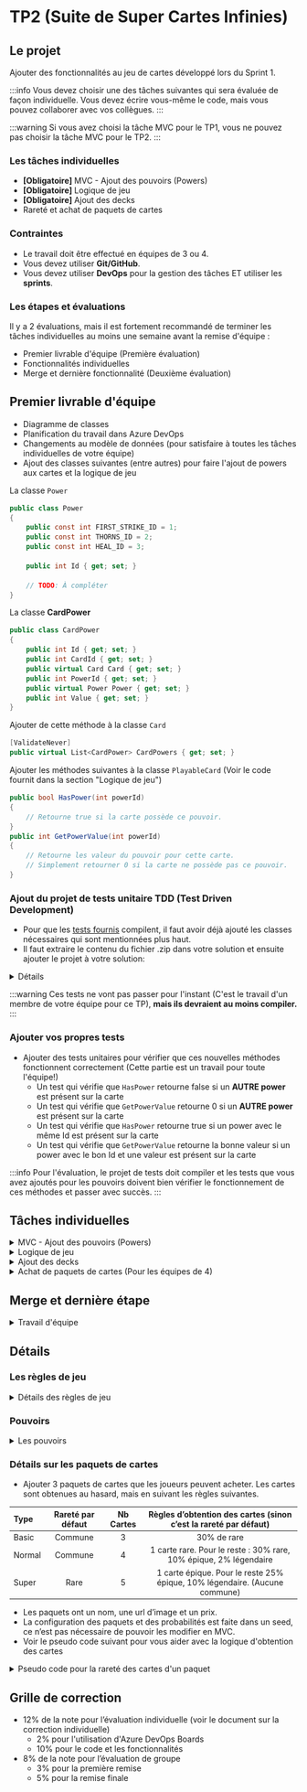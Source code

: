 # TP2 (Suite de Super Cartes Infinies)

## Le projet

Ajouter des fonctionnalités au jeu de cartes développé lors du Sprint 1.

:::info
Vous devez choisir une des tâches suivantes qui sera évaluée de façon individuelle. Vous devez écrire vous-même le code, mais vous pouvez collaborer avec vos collègues.
:::

:::warning
Si vous avez choisi la tâche MVC pour le TP1, vous ne pouvez pas choisir la tâche MVC pour le TP2.
:::

### Les tâches individuelles

- **\[Obligatoire\]** MVC - Ajout des pouvoirs (Powers)
- **\[Obligatoire\]** Logique de jeu
- **\[Obligatoire\]** Ajout des decks
- Rareté et achat de paquets de cartes

### Contraintes

- Le travail doit être effectué en équipes de 3 ou 4.
- Vous devez utiliser **Git/GitHub**.
- Vous devez utiliser **DevOps** pour la gestion des tâches ET utiliser les **sprints**.

### Les étapes et évaluations

Il y a 2 évaluations, mais il est fortement recommandé de terminer les tâches individuelles au moins une semaine avant la remise d'équipe :

- Premier livrable d'équipe (Première évaluation)
- Fonctionnalités individuelles
- Merge et dernière fonctionnalité (Deuxième évaluation)

## Premier livrable d'équipe

- Diagramme de classes
- Planification du travail dans Azure DevOps
- Changements au modèle de données (pour satisfaire à toutes les tâches individuelles de votre équipe)
- Ajout des classes suivantes (entre autres) pour faire l'ajout de powers aux cartes et la logique de jeu

La classe `Power`

```csharp
public class Power
{
    public const int FIRST_STRIKE_ID = 1;
    public const int THORNS_ID = 2;
    public const int HEAL_ID = 3;

    public int Id { get; set; }

    // TODO: À compléter
}
```

La classe **CardPower**

```csharp
public class CardPower
{
    public int Id { get; set; }
    public int CardId { get; set; }
    public virtual Card Card { get; set; }
    public int PowerId { get; set; }
    public virtual Power Power { get; set; }
    public int Value { get; set; }
}
```

Ajouter de cette méthode à la classe `Card`

```csharp
[ValidateNever]
public virtual List<CardPower> CardPowers { get; set; }
```

Ajouter les méthodes suivantes à la classe `PlayableCard` (Voir le code fournit dans la section "Logique de jeu")

```csharp
public bool HasPower(int powerId)
{
    // Retourne true si la carte possède ce pouvoir.
}
public int GetPowerValue(int powerId)
{
    // Retourne les valeur du pouvoir pour cette carte.
    // Simplement retourner 0 si la carte ne possède pas ce pouvoir.
}
```

### Ajout du projet de tests unitaire TDD (Test Driven Development)

- Pour que les [tests fournis](https://cegepedouardmontpetit.sharepoint.com/:u:/s/CMT420InformatiqueComitesCours-5W5/ETZ9RkBd_XxLulRU65bykOgBoy1J2h18KbqpFUgoup1J2w?e=IKFuWa) compilent, il faut avoir déjà ajouté les classes nécessaires qui sont mentionnées plus haut.
- Il faut extraire le contenu du fichier .zip dans votre solution et ensuite ajouter le projet à votre solution:

<details>
    <summary>Détails</summary>

    ![alt text](image-3.png)

</details>

:::warning
Ces tests ne vont pas passer pour l'instant (C'est le travail d'un membre de votre équipe pour ce TP), **mais ils devraient au moins compiler.**
:::

### Ajouter vos propres tests

- Ajouter des tests unitaires pour vérifier que ces nouvelles méthodes fonctionnent correctement (Cette partie est un travail pour toute l'équipe!)
  - Un test qui vérifie que `HasPower` retourne false si un **AUTRE power** est présent sur la carte
  - Un test qui vérifie que `GetPowerValue` retourne 0 si un **AUTRE power** est présent sur la carte
  - Un test qui vérifie que `HasPower` retourne true si un power avec le même Id est présent sur la carte
  - Un test qui vérifie que `GetPowerValue` retourne la bonne valeur si un power avec le bon Id et une valeur est présent sur la carte

:::info
Pour l'évaluation, le projet de tests doit compiler et les tests que vous avez ajoutés pour les pouvoirs doivent bien vérifier le fonctionnement de ces méthodes et passer avec succès.
:::

## Tâches individuelles

<details>
    <summary>MVC - Ajout des pouvoirs (Powers)</summary>

**Partie .Net:** - Les cartes peuvent avoir un certains nombres de pouvoirs. - Un pouvoir a un nom, une description et un icône. - Quand une carte possède un pouvoir, il peut y avoir une valeur entière en plus de la relation (Voir les pouvoirs dans les [règles de jeu](#les-règles-de-jeu)) - Utiliser les Ids de pouvoirs de la classe Power dans votre seed (Comme **HEAL_ID**) - Pouvoir associer les pouvoirs aux cartes dans le menu **Edit** (MVC) - Voir la liste des pouvoirs d'une carte et pouvoir les retirer un à un - Pouvoir ajouter un nouveau pouvoir avec une valeur entière - Afficher les pouvoirs (nom et valeur) des cartes dans l'index de cartes dans une nouvelle colonne - Ajouter les pouvoirs dans le seed. Chaque pouvoir doit être sur au moins une des cartes que le joueur possède par défaut.

**Partie Angular:** - Voir les pouvoirs avec leur valeur sur les cartes sur le client, dans tous les endroits (Mes cartes, magasin, pendant une partie, etc) - Animer les pouvoirs en cliquant sur une carte dans Mes Cartes (Afficher l'icône du pouvoir sur la carte pendant 2 secondes) - Afficher les pouvoirs un après l'autre si il y en a plusieurs - Note: On fait ça pour tester les animations et être prêt à les afficher pendant un match

</details>

<details>
    <summary>Logique de jeu</summary>
    - Faire passer les tests de TDD (Voir les [règles de jeu](#les-règles-de-jeu))

L'event **PlayCardEvent**

```csharp
public class PlayCardEvent : MatchEvent
{
    // TODO: Ajouter tout ce qui manque
    public PlayCardEvent(MatchPlayerData currentPlayerData, int playableCardId)
    {
    }
}
```

    - IMPORTANT: Il faut ajouter un pouvoir de votre choix. Si vous n'êtes pas certain ou si vous manquez d'inspiration, demandez à votre enseignant!
    - Il faut écrire des tests pour **le pouvoir au choix** et ils doivent également passer avec succès
    - IMPORTANT: En écrivant la logique de jeu, il faut utiliser des MatchEvents. Ces MatchsEvents vont être utilisés pour rejouer les changements sur le client.
    - Il faut donc au moint un MatchEvent pour **chaque pouvoir**, mais également un lorsqu'une carte **attaque, reçoit des dégâts ou meurt**.
    - Conseil: Ajoutez également un **CardActivationEvent**, ce sera un bon endroit pour gérer le combat et vérifier les pouvoirs d'une carte et les déclencher
    - Conseil: Utilisez les méthodes **HasPower** et **GetPowerValue** que vous avez ajouté à PlayableCard pour écrire la logique de jeu.

    <!-- :::warning
    La gestion des événements sur le client est la responsabilité de toute l'équipe une fois que les parties individuelles ont été regroupées
    ::: -->

    - Le diagramme suivant donne une façon de faire pour gérer les events lors d'un combat. Le CardActivationEvent est un bon event pour inclure la logique de plusieurs pouvoirs, comme Heal. - Dans le diagramme, on peut voir que les CardDamageEvent des attaques sont directement sous l'event CardActivationEvent. Si vous préférez ajouter un AttackEvent qui s'occupe de gérer les dégâts d'attaque que se font les deux cartes, c'est une bonne idée.

    |![Alt text](/img/tps/tp2/image.png)|
    |-|

    |![alt text](image-4.png)|
    |-|

</details>

<details>
    <summary>Ajout des decks</summary>
    - Un deck a un nom en plus de contenir des cartes (les cartes qu'un joueur possède)
    - Lors du register, un deck qui se nomme "Depart" est créé automatiquement avec toutes les cartes du joueur. (C'est le deck courant du joueur)
    - Une même carte peut faire partie de plusieurs decks. (Les decks sont indépendants les uns des autres)
    - Si j'ai une copie (1 entrée OwnedCard) pour une carte, je peux la mettre au maximum une fois dans un deck. Si j'en ai N, je peux en ajouter N.
        - Donc quand j'ajoute une carte à un deck, je dois proposer à l'usager **SES** cartes qui ne sont **PAS** déjà dans **CE** deck.
    - Configuration MVC:
        - Nombre max de decks
        - Nombre max de cartes dans un deck
    - Client:
        - Afficher la liste des decks d'un joueur dans une section "Mes Decks"
        - Pouvoir créer un nouveau deck avec un nom au choix (en respectant la limite de decks de la configuration)
        - Pouvoir effacer un deck, si ce n'est pas le deck courant (On n'efface jamais de owned cards ou cards!)
        - Pouvoir ajouter et retirer une carte à un deck existant (en respectant la limite de carte de la configuration)
            - Assurez-vous de trier les cartes du joueur pour faciliter la sélection
        - Pouvoir rendre un deck courant
        - Doit etre impossible d'effacer le deck courant (vérification serveur)
    - Le code serveur doit être mis dans un service que vous devez créer.
    - Ajouter des tests unitaires pour le nouveaux service. Avec au minimum les tests suivants:
        - Tester la création d'un Deck
        - Tester la suppression d'un Deck
        - Tester l'**impossibilité** d'effacer un Deck qui n'est PAS au Player
        - Tester l'ajout d'une carte à un Deck (et l'impossibilité si la carte ET le Deck ne sont pas au Player)
        - Tester le retrait d'une carte d'un Deck (et l'impossibilité si le Deck n'est pas au Player)
    - Seul les cartes du Deck courant sont disponibles lors d’une partie. (Ce sont les cartes qui vont remplir le CardsPile du match pour ce joueur)
        - Changer le démarrage d'un Match pour utiliser les cartes du deck courrant

</details>

<details>
    <summary>Achat de paquets de cartes (Pour les équipes de 4)</summary>
    
    **Résumé:** Les joueurs peuvent acheter des paquets de cartes (Pack) avec une monnaie virtuelle dans le jeu.
    - Ajouter une rareté aux cartes. Il doit y avoir 4 niveaux: (Utilisé un enum)
        - Commune (Gris)
        - Rare (Vert)
        - Épique (Mauve)
        - Légendaire (Orange)
    - Ajouter la possibilité de voir et changer la rareté d’une carte en MVC.
    - Modifier le seed des cartes avec au moins 2 cartes pour chaque rareté.
    - Sur le client, il faut afficher un code de couleur sur les cartes pour pouvoir voir leur rareté. Une option simple c’est de modifier la couleur de fond du titre.
    - Tâche MVC de configuration de la monnaie virtuelle:
        - Reçue à la création du compte
        - Reçue après une victoire
        - Reçue après une défaite (plus petit montant)
    - Sur le serveur
        - Modifier l'event EndMatchEvent pour qu'il modifie la quantité de monnaie des deux joueurs (le gagnant et le perdant)
        - EndMatchEvent devrait également avoir 2 nouvelles propriétés (MoneyReceivedByWinner et MoneyReceivedByLoser ) pour que le client sache combien d'arent son joueur a reçu
    - Sur le client
        - Afficher la monnaie virtuelle du joueur dans la barre de menu au haut de l'écran.
        - Modifier applyEvent dans MatchService pour traiter la nouvelle information à propos de l'argent reçu par EndMatchEvent. (N'oubliez pas que currentPlayerId vous permet de savoir si le joueur est le gagnant ou le perdant)
        - Afficher la monnaie gagné dans le menu de victoire/défaite.
        - Afficher les différents paquets que le joueur peut acheter. 
        - Afficher l'ouverture de paquet sur le client avec un dialogue (qui affiche les cartes reçues)
    - Voir la [section sur les paquets de cartes](#détails-sur-les-paquets-de-cartes)
    - Le code serveur doit être mis dans un service que vous devez créer.
    - Ajouter des tests unitaires pour le nouveau service. Avec au minimum les tests suivants:
        - Vérifier que lorsque j'achète un paquet, je reçois le bon nombre de cartes et dépense la bonne quantité d'argent
        - Vérifier que je ne peux pas acheter un paquet si je n'ai pas assez d'argent
        - Vérifier que les cartes obtenus par le deck **le plus cher** ne sont **PAS communes** et qu'**au moins une carte** est épique.
        :::warning
        C'est assez complexe de tester la rareté des cartes, car il y a un élément aléatoire. On va voir dans une séance future l'utilisation de Mocks pour ce genre de cas. Pour l'instant, ce n'est pas nécessaire de tester la rareté des cartes obtenus aléatoirement.
        :::

</details>

## Merge et dernière étape

<details>
    <summary>Travail d'équipe</summary>

- Compléter les tâches individuelles au moins une semaine avant la remise
- Faire les merge vers votre branche commune

  :::warning
  N'oubliez pas de commencer par faire un merge de la branche commune vers votre branche individuelle pour régler les conflits!
  :::

- Il faut ajouter une méthode PlayCard dans MatchService, qui va générer un PlayCardEvent.
- Il faut ajouter une action PlayCard sur le Hub. Cette méthode va appeler PlayCard du MatchService et faire un ApplyEvents, comme les autres actions du Hub.
- Ajoutez la gestion des évènements sur le client dans MatchService.
  - Il faut déplacer les cartes vers le BattleField lorsqu'elles sont jouées
  - Les déplacer vers le Graveyard lorsqu'elles meurent
  - Faire bouger une carte lorsqu'elle est activée (faire un mouvement qui montre qu'elle est activée)
  - Afficher l'icône des pouvoirs sur la carte lorsqu'ils sont activés (pour environ 1 seconde)
  - Mettre à jour le health des cartes lorsqu'il change
  - Mettre à jour le health des joueurs lorsqu'il change
- Ajouter votre pouvoir au choix au seed et l'ajouter sur au moins une carte que le joueur possède par défaut
- Vous allez probablement avoir un problème avec l'ordre de vos cartes sur le BattleField. Voici de l'aide pour vous aider à le comprendre et le régler: [Ordre des éléments d'une liste avec EF](/info/DataOrder)

</details>

## Détails

### Les règles de jeu

<details>
    <summary>Détails des règles de jeu</summary>

- Mélanger les cartes dans le CardsPile avant de démarrer une partie pour ne pas toujours commencer avec les mêmes cartes.
- On peut jouer plusieurs cartes par tour, selon leur coût en « Mana ».
  - Chaque carte à un coût en Mana différent.
  - Pendant son tour, un joueur peut jouer une carte si il a assez de mana. On réduit ensuite son mana du coût de la carte.
  - Lorsque le Mana n’est pas utilisé, il est conservé pour le tour d’après.
  - Lorsqu'un joueur clique sur terminer, les cartes qui sont déjà en jeu doivent être "activé" une après l'autre pour faire un combat.
- Lorsqu'une carte est joué, elle se place à la droite des cartes déjà en jeu.
- Chaque carte a donc son "index", celle qui est le plus à gauche à l'index 0, la 2e l'index 1, etc.
- Lorsqu'une carte est activé et qu'il y a une carte devant elle (l'adversaire a une carte avec le même index), les deux cartes se donnent des dégâts.
  - Chaque carte perd du health égal à l'attaque de la carte en face d'elle
- Lorsqu'une carte est activé et qu'il n'y a pas de carte devant elle, elle blesse l'adversaire. Le Player adverse perd du health de la valeur de l'attaque.
- Les pouvoirs des cartes affectent les combats
- Lorsque les cartes sont activées, il faut commencer par la dernière qui a été joué et terminer avec celle qui est en jeu depuis le plus longtemps. On active donc les cartes de droite à gauche. Ce qui veut également dire que l'on commence par la carte avec l'index le plus élevé et que l'on termine avec l'index 0.

  :::warning
  Pour l'activation des cartes, c'est plus facile d'utiliser une boucle **for**. Comme c'est possible qu'une carte meurt, la liste de cartes du BattleField risque d'être modifié et on ne peut pas modifier la liste pendant une itération avec un **foreach**.
  :::

</details>

### Pouvoirs

<details>
    <summary>Les pouvoirs</summary>

- Il y a 3 pouvoirs (Power) que vous devez ajouter et vous devez en **ajouter 1 autre à votre choix**.

  - **First Strike** permet à une carte d’attaquer en « premier » et de ne pas recevoir de dégât **si elle tue la carte** de l’adversaire. (Fonctionne uniquement à l’attaque, pas à la défense)
  - **Thorns X** lorsqu’une carte défend, elle inflige X de dégâts AVANT de recevoir des dégâts. Si l’attaquant est tué par ces dégâts, l’attaque s’arrête et le défenseur ne reçoit pas de dégâts.
  - **Heal X** soigne les cartes alliées de X incluant elle-même AVANT d’attaquer (mais les cartes ne peuvent pas avoir plus de health qu’au départ.)

  :::warning
  Pour l’instant, les pouvoirs proposés ne nécessitent pas de garder un « état » et c’est conseillé de **choisir un pouvoir sans état pour le TP2**. Un exemple de pouvoir avec état, c’est « Stun » qui ajoute l'état « Stunned » à une carte. Nous allons ajouter des pouvoir avec état au TP3.
  :::

  :::tip
  FirstStrikeEvent peut très bien être un évènement qui sert uniquement à afficher sur le client que le pouvoir a eu un effet pendant l'exécution de la logique du combat. (Pour que le joueur puisse comprendre pourquoi l'attaquant n'a pas reçu de dégât). C'est tout à fait correct si il ne contient aucun sous évènement. - Thorns doit contenir un sous event CardDamageEvent - Heal doit contenir un sous event HealCardEvent
  :::

</details>

### Détails sur les paquets de cartes

- Ajouter 3 paquets de cartes que les joueurs peuvent acheter. Les cartes sont obtenues au hasard, mais en suivant les règles suivantes.

| Type   | Rareté par défaut | Nb Cartes |      Règles d’obtention des cartes (sinon c’est la rareté par défaut)      |
| :----- | :---------------: | :-------: | :------------------------------------------------------------------------: |
| Basic  |      Commune      |     3     |                                30% de rare                                 |
| Normal |      Commune      |     4     |     1 carte rare. Pour le reste : 30% rare, 10% épique, 2% légendaire      |
| Super  |       Rare        |     5     | 1 carte épique. Pour le reste 25% épique, 10% légendaire. (Aucune commune) |

- Les paquets ont un nom, une url d’image et un prix.
- La configuration des paquets et des probabilités est faite dans un seed, ce n’est pas nécessaire de pouvoir les modifier en MVC.
- Voir le pseudo code suivant pour vous aider avec la logique d'obtention des cartes

<details>
<summary>Pseudo code pour la rareté des cartes d'un paquet</summary>

```
// Une Probability possède : une value décimale (entre 0 et 1), une "rarity" et un "baseQty"

// Faire une liste de rareté de carte à obtenir
List<Rarity> GenerateRarities(int nbCards, int defaultRarity, List<Probability> probabilities)
    rarities = new List<Rarity>

    // Ajouter la quantité de base pour chaque probability à la liste
    foreach(probability of probabilities)
        for probability.baseQty
            add probability.rarity to rarities

    // Continuer de remplir la liste jusqu'à atteindre la quantité voulue
    while(rarities.Count < nbCards)
        rarity = GetRandomRarity(probabilites)

        if(rarity == null)
            add defaultRarity to rarities
        else
            add rarity to rarities

    return rarities

// Cette méthode permet d'obtenir une rareté au hasard
Rarity? GetRandomRarity(List<Probability> probabilities)
X = Random Number Between 0 and 1

    for each rarity of probabilities:
        if probability.value < X:
            return probability.rarity
        else:
            X -= probability.value

    return null

```

Une fois que l’on a une liste de rareté, on peut prendre une carte au hasard avec chacune des raretés pour faire notre paquet. Les doublons sont permis.

</details>

## Grille de correction

- 12% de la note pour l’évaluation individuelle (voir le document sur la correction individuelle)
  - 2% pour l'utilisation d'Azure DevOps Boards
  - 10% pour le code et les fonctionnalités
- 8% de la note pour l’évaluation de groupe
  - 3% pour la première remise
  - 5% pour la remise finale
